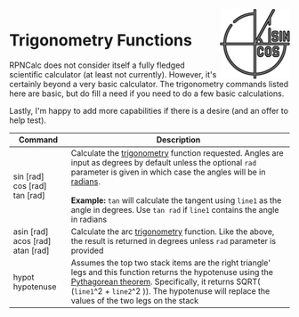 <img align="right" width="125" src="../Images/Trig.png">

# Trigonometry Functions

RPNCalc does not consider itself a fully fledged scientific calculator (at least not currently).  However, it's certainly beyond a very basic calculator.  The trigonometry commands listed here are basic, but do fill a need if you need to do a few basic calculations.

Lastly, I'm happy to add more capabilities if there is a desire (and an offer to help test).

|<div style="width:90px">Command</div>|Description|
|-------|-----------|
|sin [rad]<br>cos [rad]<br>tan [rad]|Calculate the [trigonometry](https://en.wikipedia.org/wiki/Trigonometry) function requested.  Angles are input as degrees by default unless the optional `rad` parameter is given in which case the angles will be in [radians](https://en.wikipedia.org/wiki/Radian).<br><br>**Example:** `tan` will calculate the tangent using `line1` as the angle in degrees.  Use `tan rad` if `line1` contains the angle in radians|
|asin [rad]<br>acos [rad]<br>atan [rad]|Calculate the arc [trigonometry](https://en.wikipedia.org/wiki/Trigonometry) function.  Like the above, the result is returned in degrees unless `rad` parameter is provided|
|hypot<br>hypotenuse| Assumes the top two stack items are the right triangle' legs and this function returns the hypotenuse using the [Pythagorean theorem](https://en.wikipedia.org/wiki/Pythagorean_theorem).  Specifically, it returns SQRT( (`line1`^2 + `line2`^2 )).  The hypotenuse will replace the values of the two legs on the stack|